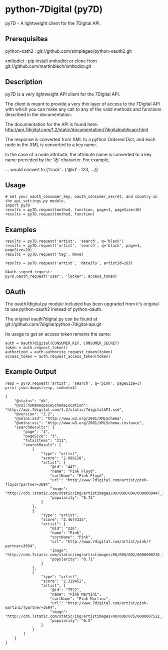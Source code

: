 python-7Digital (py7D)
===============
py7D - A lightweight client for the 7Digital API.

Prerequisites
-------------
 python-oath2 :   git://github.com/simplegeo/python-oauth2.git
 
 xmltodict :      pip install xmltodict or clone from git://github.com/martinblech/xmltodict.git
                

Description
-----------
py7D is a very lightweight API client for the 7Digital API.

The client is meant to provide a very thin layer of access to the 7Digital API
with which you can make any call to any of the valid methods and functions
described in the documentation. 

The documentation for the API is found here:
http://api.7digital.com/1.2/static/documentation/7digitalpublicapi.html

The response is converted from XML to a python Ordered Dict, and each 
node in the XML is converted to a key name. 

In the case of a node attribute, the attribute name is converted to a
key name preceded by the '@' character. For example, 
<track id=123>...</track>
would convert to {'track' : {'@id' : 123, ...}}


Usage
-----
    # set your oauth_consumer_key, oauth_consumer_secret, and country in the api_settings.py module.
    import py7D
    results = py7D.request(method, function, page=1, pageSize=10)
    results = py7D.request(method, function)

Examples
-------
    results = py7D.request('artist', 'search', q='black')
    results = py7D.request('artist', 'search', q='black', page=1, pageSize=20)
    results = py7D.request('tag', None)

    results = py7D.request('artist', 'details', artistId=263)
    
    OAuth signed request:
    py7D.oauth_request('user', 'locker', access_token)
    

OAuth
-----
The oauth7digital.py module included has been upgraded from it's original
to use python-oauth2 instead of python-oauth.

The original oauth7digital.py can be found at 
git://github.com/7digital/python-7digital-api.git

Its usage to get an access token remains the same:

    auth = Oauth7digital(CONSUMER_KEY, CONSUMER_SECRET)
    token = auth.request_token()
    authorized = auth.authorize_request_token(token)
    access_token = auth.request_access_token(token)
 
Example Output
--------------
    resp = py7D.request('artist', 'search', q='pink', pageSize=3)
    print json.dumps(resp, indent=4)

    {
        "@status": "ok", 
        "@xsi:noNamespaceSchemaLocation": "http://api.7digital.com/1.2/static/7digitalAPI.xsd", 
        "@version": "1.2", 
        "@xmlns:xsd": "http://www.w3.org/2001/XMLSchema", 
        "@xmlns:xsi": "http://www.w3.org/2001/XMLSchema-instance", 
        "searchResults": {
            "page": "1", 
            "pageSize": "3", 
            "totalItems": "211", 
            "searchResult": [
                {
                    "type": "artist", 
                    "score": "2.898118", 
                    "artist": {
                        "@id": "447", 
                        "name": "Pink Floyd", 
                        "sortName": "Pink Floyd", 
                        "url": "http://www.7digital.com/artist/pink-floyd/?partner=3694", 
                        "image": "http://cdn.7static.com/static/img/artistimages/00/000/004/0000000447_150.jpg", 
                        "popularity": "0.73"
                    }
                }, 
                {
                    "type": "artist", 
                    "score": "2.4674335", 
                    "artist": {
                        "@id": "226", 
                        "name": "Pink", 
                        "sortName": "Pink", 
                        "url": "http://www.7digital.com/artist/pink/?partner=3694", 
                        "image": "http://cdn.7static.com/static/img/artistimages/00/000/002/0000000226_150.jpg", 
                        "popularity": "0.71"
                    }
                }, 
                {
                    "type": "artist", 
                    "score": "2.329452", 
                    "artist": {
                        "@id": "7522", 
                        "name": "Pink Martini", 
                        "sortName": "Pink Martini", 
                        "url": "http://www.7digital.com/artist/pink-martini/?partner=3694", 
                        "image": "http://cdn.7static.com/static/img/artistimages/00/000/075/0000007522_150.jpg", 
                        "popularity": "0.5"
                    }
                }
            ]
        }
    }
